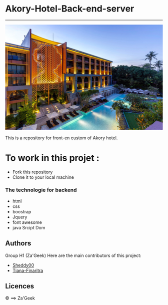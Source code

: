 # Akory-Hotel-Back-end-server
----------------------------
<p align="center">
  <img src="public/assets/images/hotel_image/slider1.jpg" alt="Texte alternatif">
</p>

This is a repository for front-en custom of Akory hotel.

# To work in this projet : 
- Fork this repository 
- Clone it to your local machine

### The technologie for backend 
 - html
 - css
 - boostrap
 - Jquery
 - font awesome
 - java Srcipt Dom

## Authors
Group H1 (Za'Geek)
Here are the main contributors of this project:
- [Sheddy00](https://github.com/Sheddy00)
- [Tiana-Finaritra](https://github.com/Tiana-Finaritra)

## Licences
© ==> Za'Geek
